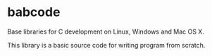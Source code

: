 babcode
=======

Base libraries for C development on Linux, Windows and Mac OS X.


This library is a basic source code for writing program from scratch.


